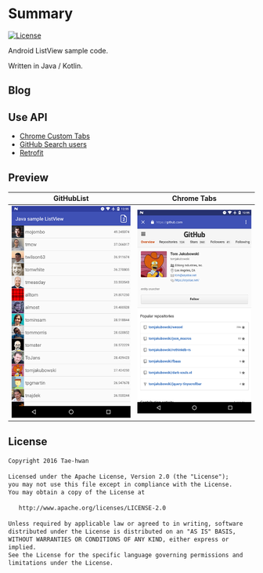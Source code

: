 # Summary

[![License](https://img.shields.io/hexpm/l/plug.svg)]()

Android ListView sample code.

Written in Java / Kotlin.


## Blog


## Use API

- [Chrome Custom Tabs](https://developer.chrome.com/multidevice/android/customtabs)
- [GitHub Search users](https://developer.github.com/v3/search/#search-users)
- [Retrofit](https://square.github.io/retrofit/)

## Preview

| GitHubList  | Chrome Tabs  |
|:----------: | :----------: |
|![sample_01] | ![sample_02] |


## License

```
Copyright 2016 Tae-hwan

Licensed under the Apache License, Version 2.0 (the "License");
you may not use this file except in compliance with the License.
You may obtain a copy of the License at

   http://www.apache.org/licenses/LICENSE-2.0

Unless required by applicable law or agreed to in writing, software
distributed under the License is distributed on an "AS IS" BASIS,
WITHOUT WARRANTIES OR CONDITIONS OF ANY KIND, either express or implied.
See the License for the specific language governing permissions and
limitations under the License.
```

[sample_01]:  images/sample_01.png
[sample_02]:  images/sample_02.png
